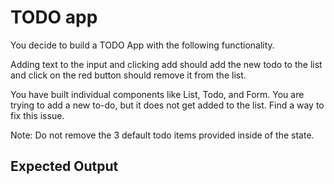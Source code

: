 # TODO app

You decide to build a TODO App with the following functionality.

Adding text to the input and clicking add should add the new todo to the list and click on the red button should remove it from the list.

You have built individual components like List, Todo, and Form. You are trying to add a new to-do, but it does not get added to the list. Find a way to fix this issue.

Note: Do not remove the 3 default todo items provided inside of the state.

## Expected Output